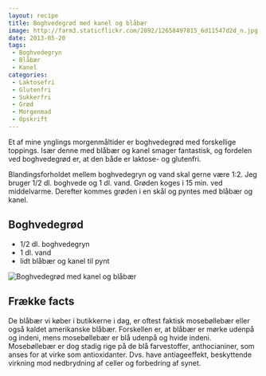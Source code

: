 ```yaml
---
layout: recipe
title: Boghvedegrød med kanel og blåbær
image: http://farm3.staticflickr.com/2892/12658497815_6d11547d2d_n.jpg
date: 2013-05-20
tags:
 - Boghvedegryn
 - Blåbær
 - Kanel
categories:
 - Laktosefri
 - Glutenfri
 - Sukkerfri
 - Grød
 - Morgenmad
 - Opskrift
---
```


Et af mine ynglings morgenmåltider er boghvedegrød med forskellige toppings.
Især denne med blåbær og kanel smager fantastisk, og fordelen ved boghvedegrød
er, at den både er laktose- og glutenfri. 

Blandingsforholdet mellem boghvedegryn og vand skal gerne være 1:2. Jeg bruger
1/2 dl. boghvede og 1 dl. vand. Grøden koges i 15 min. ved middelvarme. Derefter
kommes grøden i en skål og pyntes med blåbær og kanel.

## Boghvedegrød

- 1/2 dl. boghvedegryn
- 1 dl. vand
- lidt blåbær og kanel til pynt

![Boghvedegrød med kanel og blåbær](http://farm3.staticflickr.com/2892/12658497815_6d11547d2d.jpg)

## Frække facts

De blåbær vi køber i butikkerne i dag, er oftest faktisk mosebøllebær eller også
kaldet amerikanske blåbær. Forskellen er, at blåbær er mørke udenpå og indeni,
mens mosebøllebær er blå udenpå og hvide indeni. Mosebøllebær er dog stadig rige
på de blå farvestoffer, anthocianiner, som anses for at virke som antioxidanter.
Dvs. have antiageeffekt, beskyttende virkning mod nedbrydning af celler og
forbedring af synet.
